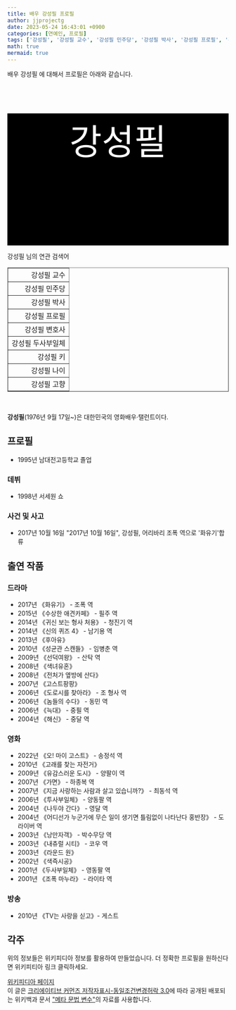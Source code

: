 ```yaml
---
title: 배우 강성필 프로필
author: jjprojectg
date: 2023-05-24 16:43:01 +0900
categories: [연예인, 프로필]
tags: ['강성필', '강성필 교수', '강성필 민주당', '강성필 박사', '강성필 프로필', '강성필 변호사', '강성필 두사부일체', '강성필 키', '강성필 나이', '강성필 고향']
math: true
mermaid: true
---
```


<p>
배우 강성필 에 대해서  프로필은 아래와 같습니다. 
</p>
<div class="textimage_container" style="background-color:black ; width:100%; height:300px; ">
  <p style=" color: white; text-align: center;font-size:80">강성필</p>
</div>
<p>
 강성필 님의 연관 검색어
</p>
<table  border="1" class="dataframe"> <tr style="text-align: right;"> <td> 강성필 교수 </td></tr> <tr style="text-align: right;"> <td> 강성필 민주당 </td></tr> <tr style="text-align: right;"> <td> 강성필 박사 </td></tr> <tr style="text-align: right;"> <td> 강성필 프로필 </td></tr> <tr style="text-align: right;"> <td> 강성필 변호사 </td></tr> <tr style="text-align: right;"> <td> 강성필 두사부일체 </td></tr> <tr style="text-align: right;"> <td> 강성필 키 </td></tr> <tr style="text-align: right;"> <td> 강성필 나이 </td></tr> <tr style="text-align: right;"> <td> 강성필 고향 </td></tr></table>
<br />
<p><span></span>
</p>
<p><b>강성필</b>(1976년 9월 17일~)은 대한민국의 영화배우·탤런트이다.
</p>

<h2>프로필</h2>
<ul><li>1995년 남대전고등학교 졸업</li></ul>

<h3>데뷔</h3>
<ul><li>1998년 서세원 쇼</li></ul>

<h3>사건 및 사고</h3>
<ul><li>2017년 10월 16일 "2017년 10월 16일", 강성필, 어리바리 조폭 역으로 '화유기'합류</li></ul>

<h2>출연 작품</h2>
<h3>드라마</h3>
<ul><li>2017년 《화유기》 - 조폭 역</li>
<li>2015년 《수상한 애견카페》 - 필주 역</li>
<li>2014년 《귀신 보는 형사 처용》 - 청진기 역</li>
<li>2014년 《신의 퀴즈 4》 - 남기용 역</li>
<li>2013년 《후아유》</li>
<li>2010년 《성균관 스캔들》 - 임병춘 역</li>
<li>2009년 《선덕여왕》 - 산탁 역</li>
<li>2008년 《색녀유혼》</li>
<li>2008년 《전처가 옆방에 산다》</li>
<li>2007년 《고스트팡팡》</li>
<li>2006년 《도로시를 찾아라》 - 조 형사 역</li>
<li>2006년 《놈들의 수다》 - 동민 역</li>
<li>2006년 《늑대》 - 중필 역</li>
<li>2004년 《해신》 - 중달 역</li></ul>

<h3>영화</h3>
<ul><li>2022년 《오! 마이 고스트》 - 송정석 역</li>
<li>2010년 《고래를 찾는 자전거》</li>
<li>2009년 《유감스러운 도시》 - 양팔이 역</li>
<li>2007년 《가면》 - 하종복 역</li>
<li>2007년 《지금 사랑하는 사람과 살고 있습니까?》 - 최동석 역</li>
<li>2006년 《투사부일체》 - 양동팔 역</li>
<li>2004년 《나두야 간다》 - 영달 역</li>
<li>2004년 《어디선가 누군가에 무슨 일이 생기면 틀림없이 나타난다 홍반장》 - 도라이버 역</li>
<li>2003년 《낭만자객》 - 박수무당 역</li>
<li>2003년 《내츄럴 시티》 - 코우 역</li>
<li>2003년 《라운드 원》</li>
<li>2002년 《색즉시공》</li>
<li>2001년 《두사부일체》 - 영동팔 역</li>
<li>2001년 《조폭 마누라》 - 라이타 역</li></ul>

<h3>방송</h3>
<ul><li>2010년 《TV는 사랑을 싣고》- 게스트</li></ul>

<h2>각주</h2>
<p>
위의 정보들은 위키피디아 정보를 활용하여 만들었습니다. 
더 정확한 프로필을 원하신다면 위키피티아 링크 클릭하세요. 
</p>
<a href="https://ko.wikipedia.org/wiki/강성필" >위키피디아 페이지 </a>


<footer>
이 글은 <a href="https://creativecommons.org/licenses/by-sa/3.0/">크리에이티브 커먼즈 저작자표시-동일조건변경허락 3.0</a>에 따라 공개된 배포되는 위키백과 문서 <a href="https://ko.wikipedia.org/wiki/메타_문법_변수">"메타 문법 변수"</a>의 자료를 사용합니다.
</footer>
